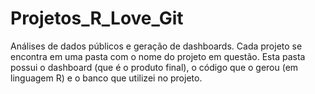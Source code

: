 # Projetos_R_Love_Git
Análises de dados públicos e geração de dashboards.
Cada projeto se encontra em uma pasta com o nome do projeto em questão. Esta pasta possui o dashboard (que é o produto final), o código que o gerou (em linguagem R) e o banco que utilizei no projeto. 
